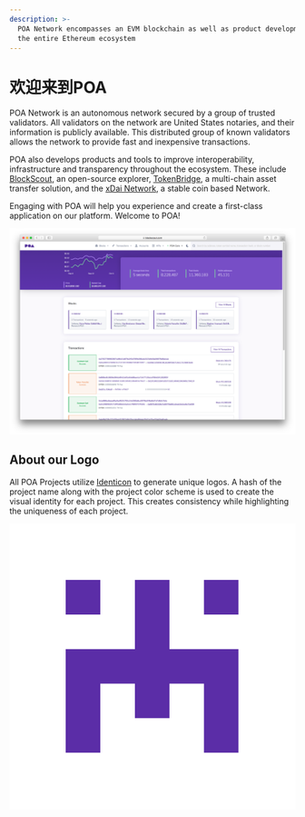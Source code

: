```yaml
---
description: >-
  POA Network encompasses an EVM blockchain as well as product development for
  the entire Ethereum ecosystem
---
```


# 欢迎来到POA

POA Network is an autonomous network secured by a group of trusted validators. All validators on the network are United States notaries, and their information is publicly available.  This distributed group of known validators allows the network to provide fast and inexpensive transactions.

POA also develops products and tools to improve interoperability, infrastructure and transparency throughout the ecosystem. These include [BlockScout](https://docs.blockscout.com/), an open-source explorer, [TokenBridge](https://docs.tokenbridge.net/), a multi-chain asset transfer solution, and the [xDai Network](https://www.xdaichain.com/), a stable coin based Network.

Engaging with POA will help you experience and create a first-class application on our platform. Welcome to POA!

![POA on BlockScout.com](.gitbook/assets/poa-on-blockscout.png)

## About our Logo

All POA Projects utilize [Identicon](http://identicon.net/) to generate unique logos. A hash of the project name along with the project color scheme is used to create the visual identity for each project. This creates consistency while highlighting the uniqueness of each project.

![POA logo](.gitbook/assets/poa_2.png)





